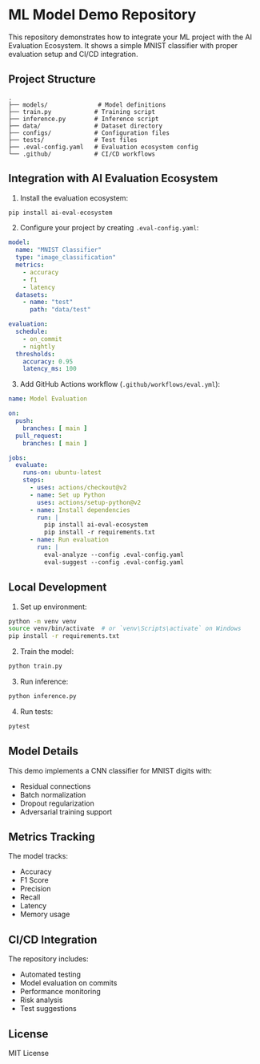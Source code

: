 # ML Model Demo Repository

This repository demonstrates how to integrate your ML project with the AI Evaluation Ecosystem. It shows a simple MNIST classifier with proper evaluation setup and CI/CD integration.

## Project Structure

```
.
├── models/              # Model definitions
├── train.py            # Training script
├── inference.py        # Inference script
├── data/               # Dataset directory
├── configs/            # Configuration files
├── tests/              # Test files
├── .eval-config.yaml   # Evaluation ecosystem config
└── .github/            # CI/CD workflows
```

## Integration with AI Evaluation Ecosystem

1. Install the evaluation ecosystem:
```bash
pip install ai-eval-ecosystem
```

2. Configure your project by creating `.eval-config.yaml`:
```yaml
model:
  name: "MNIST Classifier"
  type: "image_classification"
  metrics:
    - accuracy
    - f1
    - latency
  datasets:
    - name: "test"
      path: "data/test"

evaluation:
  schedule:
    - on_commit
    - nightly
  thresholds:
    accuracy: 0.95
    latency_ms: 100
```

3. Add GitHub Actions workflow (`.github/workflows/eval.yml`):
```yaml
name: Model Evaluation

on:
  push:
    branches: [ main ]
  pull_request:
    branches: [ main ]

jobs:
  evaluate:
    runs-on: ubuntu-latest
    steps:
      - uses: actions/checkout@v2
      - name: Set up Python
        uses: actions/setup-python@v2
      - name: Install dependencies
        run: |
          pip install ai-eval-ecosystem
          pip install -r requirements.txt
      - name: Run evaluation
        run: |
          eval-analyze --config .eval-config.yaml
          eval-suggest --config .eval-config.yaml
```

## Local Development

1. Set up environment:
```bash
python -m venv venv
source venv/bin/activate  # or `venv\Scripts\activate` on Windows
pip install -r requirements.txt
```

2. Train the model:
```bash
python train.py
```

3. Run inference:
```bash
python inference.py
```

4. Run tests:
```bash
pytest
```

## Model Details

This demo implements a CNN classifier for MNIST digits with:
- Residual connections
- Batch normalization
- Dropout regularization
- Adversarial training support

## Metrics Tracking

The model tracks:
- Accuracy
- F1 Score
- Precision
- Recall
- Latency
- Memory usage

## CI/CD Integration

The repository includes:
- Automated testing
- Model evaluation on commits
- Performance monitoring
- Risk analysis
- Test suggestions

## License

MIT License
